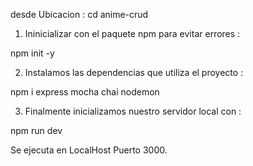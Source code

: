 desde Ubicacion  :
cd anime-crud


1) Ininicializar con el paquete npm para evitar errores :

npm init -y

2) Instalamos las dependencias que utiliza el proyecto :

npm i express mocha chai nodemon

3) Finalmente inicializamos nuestro servidor local con :

npm run dev


Se ejecuta en LocalHost Puerto 3000.
